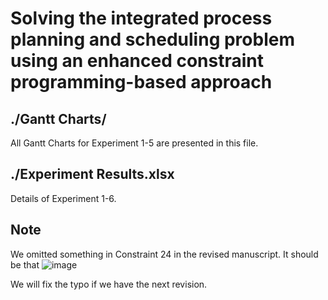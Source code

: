 # Solving the integrated process planning and scheduling problem using an enhanced constraint programming-based approach

## ./Gantt Charts/
All Gantt Charts for Experiment 1-5 are presented in this file.

## ./Experiment Results.xlsx
Details of Experiment 1-6.

## Note
We omitted something in Constraint 24 in the revised manuscript. It should be that 
![image](https://github.com/Hei5enber9/SolvingIPPSwithECP/blob/078083d1a0daf8e0a1e5a8cbf59544f40ff9b36f/Constraint24.png)

We will fix the typo if we have the next revision.
